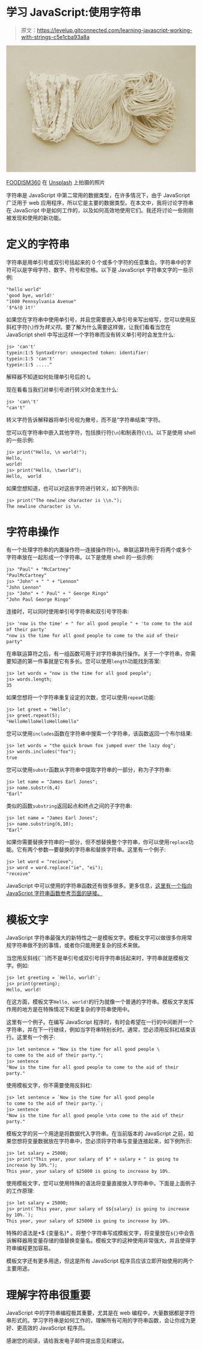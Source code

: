 # 学习 JavaScript:使用字符串

> 原文：<https://levelup.gitconnected.com/learning-javascript-working-with-strings-c5e1cba93a8a>

![](img/5f8988a0900fbc0da413c3ae8ec0449f.png)

[FOODISM360](https://unsplash.com/@foodism360?utm_source=medium&utm_medium=referral) 在 [Unsplash](https://unsplash.com?utm_source=medium&utm_medium=referral) 上拍摄的照片

字符串是 JavaScript 中第二常用的数据类型，在许多情况下，由于 JavaScript 广泛用于 web 应用程序，所以它是主要的数据类型。在本文中，我将讨论字符串在 JavaScript 中是如何工作的，以及如何高效地使用它们。我还将讨论一些刚刚被发现和使用的新功能。

# 定义的字符串

字符串是用单引号或双引号括起来的 0 个或多个字符的任意集合。字符串中的字符可以是字母字符、数字、符号和空格。以下是 JavaScript 字符串文字的一些示例:

```
"hello world"
'good bye, world!'
"1600 Pennsylvania Avenue"
'$*&!@ it!'
```

如果您在字符串中使用单引号，并且您需要嵌入单引号来写出缩写，您可以使用反斜杠字符(`\`)作为*转义符*。要了解为什么需要这样做，让我们看看当您在 JavaScript shell 中写出这样一个字符串而没有转义单引号时会发生什么:

```
js> 'can't'
typein:1:5 SyntaxError: unexpected token: identifier:
typein:1:5 'can't'
typein:1:5 .....^
```

解释器不知道如何处理单引号后的 t。

现在看看当我们对单引号进行转义时会发生什么:

```
js> 'can\'t'
"can't"
```

转义字符告诉解释器将单引号视为撇号，而不是“字符串结束”字符。

您可以在字符串中嵌入其他字符，包括换行符(`\n`)和制表符(`\t`)。以下是使用 shell 的一些示例:

```
js> print("Hello, \n world!");
Hello,
world!
js> print("Hello, \tworld");
Hello,  world
```

如果您想知道，也可以对这些字符进行转义，如下例所示:

```
js> print("The newline character is \\n.");
The newline character is \n.
```

# 字符串操作

有一个处理字符串的内置操作符—连接操作符(`+`)。串联运算符用于将两个或多个字符串放在一起形成一个字符串。以下是使用 shell 的一些示例:

```
js> "Paul" + "McCartney"
"PaulMcCartney"
js> "John" + " " + "Lennon"
"John Lennon"
js> "John" + " Paul" + " George Ringo"
"John Paul George Ringo"
```

连接时，可以同时使用单引号字符串和双引号字符串:

```
js> 'now is the time' + " for all good people " + 'to come to the aid of their party'
"now is the time for all good people to come to the aid of their party"
```

在串联运算符之后，有一组函数可用于对字符串执行操作。关于一个字符串，你需要知道的第一件事就是它有多长。您可以使用`length`功能找到答案:

```
js> let words = "now is the time for all good people";
js> words.length;
35
```

如果您想将一个字符串重复设定的次数，您可以使用`repeat`功能:

```
js> let greet = "Hello";
js> greet.repeat(5);
"HelloHelloHelloHelloHello"
```

您可以使用`includes`函数在字符串中搜索一个字符串，该函数返回一个布尔结果:

```
js> let words = "the quick brown fox jumped over the lazy dog";
js> words.includes("fox");
true
```

您可以使用`substr`函数从字符串中提取字符串的一部分，称为子字符串:

```
js> let name = "James Earl Jones";
js> name.substr(6,4)
"Earl"
```

类似的函数`substring`返回起点和终点之间的子字符串:

```
js> let name = "James Earl Jones";
js> name.substring(6,10);
"Earl"
```

如果你需要替换字符串的一部分，但不想替换整个字符串，你可以使用`replace`功能。它有两个参数—要替换的字符串和替换字符串。这里有一个例子:

```
js> let word = "recieve";
js> word = word.replace("ie", "ei");
"receive"
```

JavaScript 中可以使用的字符串函数还有很多很多。更多信息，[这里有一个指向 JavaScript 字符串函数参考页面的链接。](https://developer.mozilla.org/en-US/docs/Web/JavaScript/Reference/Global_Objects/String)

# 模板文字

JavaScript 字符串最强大的新特性之一是模板文字。模板文字可以做很多你用常规字符串做不到的事情，或者你只能用更复杂的技术来做。

当您用反斜线(```)而不是单引号或双引号将字符串括起来时，字符串就是模板文字。例如:

```
js> let greeting = `Hello, world!`;
js> print(greeting);
Hello, world!
```

在这方面，模板文字``Hello, world!``的行为就像一个普通的字符串。模板文字发挥作用的地方是在特殊情况下和更复杂的字符串使用中。

这里有一个例子。在编写 JavaScript 程序时，有时会希望在一行的中间断开一个字符串，并在下一行继续，例如当字符串特别长时。通常，您必须用反斜杠结束该行。这里有一个例子:

```
js> let sentence = "Now is the time for all good people \
to come to the aid of their party.";
js> sentence
"Now is the time for all good people to come to the aid of their party."
```

使用模板文字，你不需要使用反斜杠:

```
js> let sentence = `Now is the time for all good people
to come to the aid of their party.`;
js> sentence
"Now is the time for all good people \nto come to the aid of their party."
```

模板文字的另一个用途是将数据代入字符串。在当前版本的 JavaScript 之前，如果您想将变量数据放在字符串中，您必须将字符串与变量连接起来，如下例所示:

```
js> let salary = 25000;
js> print("This year, your salary of $" + salary + " is going to increase by 10%.");
This year, your salary of $25000 is going to increase by 10%.
```

使用模板文字，您可以使用特殊的语法将变量直接放入字符串中。下面是上面例子的工作原理:

```
js> let salary = 25000;
js> print(`This year, your salary of $${salary} is going to increase by 10%.`);
This year, your salary of $25000 is going to increase by 10%.
```

特殊的语法是*$ {变量名}* 。将整个字符串写成模板文字，将变量放在`${}`中会告诉解释器用变量存储的值替换变量名。模板文字的这种使用非常强大，并且使得字符串编程更加容易。

模板文字还有更多用途，但这是所有 JavaScript 程序员应该立即开始使用的两个主要用途。

# 理解字符串很重要

JavaScript 中的字符串编程极其重要，尤其是在 web 编程中，大量数据都是字符串形式的。学习字符串是如何工作的，理解所有可用的字符串函数，会让你成为更好、更高效的 JavaScript 程序员。

感谢您的阅读，请给我发电子邮件提出意见和建议。